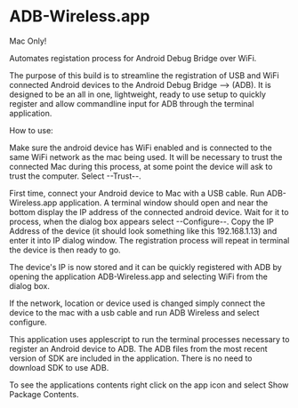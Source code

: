 # ADB-Wireless.app
Mac Only!

Automates registation process for Android Debug Bridge over WiFi.  

The purpose of this build is to streamline the registration of USB and WiFi connected Android devices to the Android Debug Bridge --> (ADB). It is designed to be an all in one, lightweight, ready to use setup to quickly register and allow commandline input for ADB through the terminal application.

How to use:

Make sure the android device has WiFi enabled and is connected to the same WiFi network as the mac being used.  It will be necessary to trust the connected Mac during this process, at some point the device will ask to trust the computer.  Select --Trust--.

First time, connect your Android device to Mac with a USB cable.  Run ADB-Wireless.app application.  A terminal window should open and near the bottom display the IP address of the connected android device.  Wait for it to process, when the dialog box appears select --Configure--. Copy the IP Address of the device (it should look something like this 192.168.1.13) and enter it into IP dialog window.  The registration process will repeat in terminal the device is then ready to go.

The device's IP is now stored and it can be quickly registered with ADB by opening the application ADB-Wireless.app and selecting WiFi from the dialog box.

If the network, location or device used is changed simply connect the device to the mac with a usb cable and run ADB Wireless and select configure.

This application uses applescript to run the terminal processes necessary to register an Android device to ADB.  The ADB files from the most recent version of SDK are included in the application. There is no need to download SDK to use ADB.

To see the applications contents right click on the app icon and select Show Package Contents.
